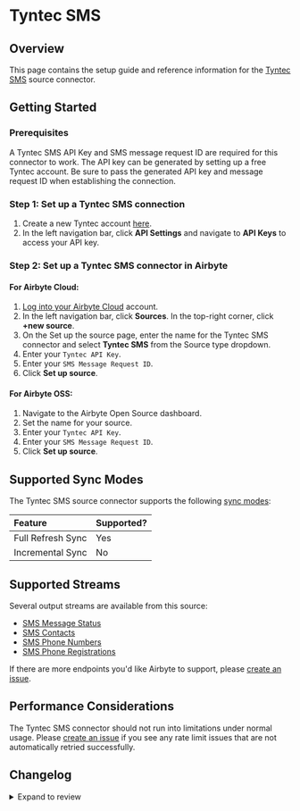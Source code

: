 # Tyntec SMS

## Overview

This page contains the setup guide and reference information for the [Tyntec SMS](https://api.tyntec.com/reference/sms/current.html#sms-api) source connector.

## Getting Started

### Prerequisites

A Tyntec SMS API Key and SMS message request ID are required for this connector to work. The API key can be generated by setting up a free Tyntec account. Be sure to pass the generated API key and message request ID when establishing the connection.

### Step 1: Set up a Tyntec SMS connection

1. Create a new Tyntec account [here](https://www.tyntec.com/create-account).
2. In the left navigation bar, click **API Settings** and navigate to **API Keys** to access your API key.

### Step 2: Set up a Tyntec SMS connector in Airbyte

#### For Airbyte Cloud:

1. [Log into your Airbyte Cloud](https://cloud.airbyte.com/workspaces) account.
2. In the left navigation bar, click **Sources**. In the top-right corner, click **+new source**.
3. On the Set up the source page, enter the name for the Tyntec SMS connector and select **Tyntec SMS** from the Source type dropdown.
4. Enter your `Tyntec API Key`.
5. Enter your `SMS Message Request ID`.
6. Click **Set up source**.

#### For Airbyte OSS:

1. Navigate to the Airbyte Open Source dashboard.
2. Set the name for your source.
3. Enter your `Tyntec API Key`.
4. Enter your `SMS Message Request ID`.
5. Click **Set up source**.

## Supported Sync Modes

The Tyntec SMS source connector supports the following [sync modes](https://docs.airbyte.com/cloud/core-concepts#connection-sync-modes):

| Feature           | Supported? |
| :---------------- | :--------- |
| Full Refresh Sync | Yes        |
| Incremental Sync  | No         |

## Supported Streams

Several output streams are available from this source:

- [SMS Message Status](https://api.tyntec.com/reference/sms/current.html#sms-api-Read%20SMS%20status)
- [SMS Contacts](https://api.tyntec.com/reference/sms/current.html#sms-api-List%20all%20contacts)
- [SMS Phone Numbers](https://api.tyntec.com/reference/sms/current.html#sms-api-List%20all%20phone%20numbers)
- [SMS Phone Registrations](https://api.tyntec.com/reference/sms/current.html#sms-api-List%20all%20phones)

If there are more endpoints you'd like Airbyte to support, please [create an issue](https://github.com/airbytehq/airbyte/issues/new/choose).

## Performance Considerations

The Tyntec SMS connector should not run into limitations under normal usage. Please [create an issue](https://github.com/airbytehq/airbyte/issues) if you see any rate limit issues that are not automatically retried successfully.

## Changelog

<details>
  <summary>Expand to review</summary>

| Version | Date       | Pull Request                                             | Subject                   |
| :------ | :--------- | :------------------------------------------------------- | :------------------------ |
| 0.2.25 | 2025-09-30 | [61181](https://github.com/airbytehq/airbyte/pull/61181) | Update dependencies |
| 0.2.24 | 2025-05-24 | [60738](https://github.com/airbytehq/airbyte/pull/60738) | Update dependencies |
| 0.2.23 | 2025-05-10 | [59956](https://github.com/airbytehq/airbyte/pull/59956) | Update dependencies |
| 0.2.22 | 2025-05-04 | [59537](https://github.com/airbytehq/airbyte/pull/59537) | Update dependencies |
| 0.2.21 | 2025-04-27 | [58985](https://github.com/airbytehq/airbyte/pull/58985) | Update dependencies |
| 0.2.20 | 2025-04-19 | [58045](https://github.com/airbytehq/airbyte/pull/58045) | Update dependencies |
| 0.2.19 | 2025-04-05 | [57477](https://github.com/airbytehq/airbyte/pull/57477) | Update dependencies |
| 0.2.18 | 2025-03-29 | [56294](https://github.com/airbytehq/airbyte/pull/56294) | Update dependencies |
| 0.2.17 | 2025-03-08 | [55636](https://github.com/airbytehq/airbyte/pull/55636) | Update dependencies |
| 0.2.16 | 2025-03-01 | [55151](https://github.com/airbytehq/airbyte/pull/55151) | Update dependencies |
| 0.2.15 | 2025-02-22 | [54512](https://github.com/airbytehq/airbyte/pull/54512) | Update dependencies |
| 0.2.14 | 2025-02-15 | [54061](https://github.com/airbytehq/airbyte/pull/54061) | Update dependencies |
| 0.2.13 | 2025-02-08 | [53567](https://github.com/airbytehq/airbyte/pull/53567) | Update dependencies |
| 0.2.12 | 2025-02-01 | [53063](https://github.com/airbytehq/airbyte/pull/53063) | Update dependencies |
| 0.2.11 | 2025-01-25 | [52385](https://github.com/airbytehq/airbyte/pull/52385) | Update dependencies |
| 0.2.10 | 2025-01-18 | [51961](https://github.com/airbytehq/airbyte/pull/51961) | Update dependencies |
| 0.2.9 | 2025-01-11 | [51439](https://github.com/airbytehq/airbyte/pull/51439) | Update dependencies |
| 0.2.8 | 2024-12-28 | [50783](https://github.com/airbytehq/airbyte/pull/50783) | Update dependencies |
| 0.2.7 | 2024-12-21 | [50364](https://github.com/airbytehq/airbyte/pull/50364) | Update dependencies |
| 0.2.6 | 2024-12-14 | [49793](https://github.com/airbytehq/airbyte/pull/49793) | Update dependencies |
| 0.2.5 | 2024-12-12 | [49431](https://github.com/airbytehq/airbyte/pull/49431) | Update dependencies |
| 0.2.4 | 2024-12-11 | [49110](https://github.com/airbytehq/airbyte/pull/49110) | Starting with this version, the Docker image is now rootless. Please note that this and future versions will not be compatible with Airbyte versions earlier than 0.64 |
| 0.2.3 | 2024-11-04 | [47910](https://github.com/airbytehq/airbyte/pull/47910) | Update dependencies |
| 0.2.2 | 2024-10-28 | [43782](https://github.com/airbytehq/airbyte/pull/43782) | Update dependencies |
| 0.2.1 | 2024-08-16 | [44196](https://github.com/airbytehq/airbyte/pull/44196) | Bump source-declarative-manifest version |
| 0.2.0 | 2024-08-14 | [44054](https://github.com/airbytehq/airbyte/pull/44054) | Refactor connector to manifest-only format |
| 0.1.13 | 2024-08-10 | [43551](https://github.com/airbytehq/airbyte/pull/43551) | Update dependencies |
| 0.1.12 | 2024-08-03 | [43221](https://github.com/airbytehq/airbyte/pull/43221) | Update dependencies |
| 0.1.11 | 2024-07-27 | [42689](https://github.com/airbytehq/airbyte/pull/42689) | Update dependencies |
| 0.1.10 | 2024-07-20 | [42209](https://github.com/airbytehq/airbyte/pull/42209) | Update dependencies |
| 0.1.9 | 2024-07-13 | [41740](https://github.com/airbytehq/airbyte/pull/41740) | Update dependencies |
| 0.1.8 | 2024-07-10 | [41364](https://github.com/airbytehq/airbyte/pull/41364) | Update dependencies |
| 0.1.7 | 2024-07-09 | [41108](https://github.com/airbytehq/airbyte/pull/41108) | Update dependencies |
| 0.1.6 | 2024-07-06 | [40804](https://github.com/airbytehq/airbyte/pull/40804) | Update dependencies |
| 0.1.5 | 2024-06-25 | [40482](https://github.com/airbytehq/airbyte/pull/40482) | Update dependencies |
| 0.1.4 | 2024-06-22 | [39994](https://github.com/airbytehq/airbyte/pull/39994) | Update dependencies |
| 0.1.3 | 2024-06-05 | [38838](https://github.com/airbytehq/airbyte/pull/38838) | Make compatible with builder |
| 0.1.2 | 2024-06-04 | [39043](https://github.com/airbytehq/airbyte/pull/39043) | [autopull] Upgrade base image to v1.2.1 |
| 0.1.1 | 2024-05-21 | [38500](https://github.com/airbytehq/airbyte/pull/38500) | [autopull] base image + poetry + up_to_date |
| 0.1.0 | 2022-11-02 | [18883](https://github.com/airbytehq/airbyte/pull/18883) | 🎉 New Source: Tyntec SMS |

</details>
